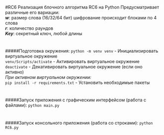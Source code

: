 #RC6
Реализация блочного алгоритма RC6 на Python
Предусматривает различные его вариации:\
*****w*****: размер слова (16/32/64 бит) шифрование происходит блоками по 4 слова\
*****r*****: количество раундов\
*****Key*****: секретный ключ, любой длины
#
#####Подготовка окружения:
`python -m venv venv` - Инициализировать виртуальное окружение\
`venv/Scripts/activate` - Активировать виртуальное окружение\
`deactivate` - Декативировать виртуальное окружение (если оно активно)\
*При активном виртуальном окружении:*\
`pip install -r requirements.txt` - Установить необходимые пакеты
#
#####Запуск приложения с графическим интерфейсом (работа с файлами):
`python main.py`
#
#####Запуск консольного приложения (работа со строками):
`python RC6.py`

